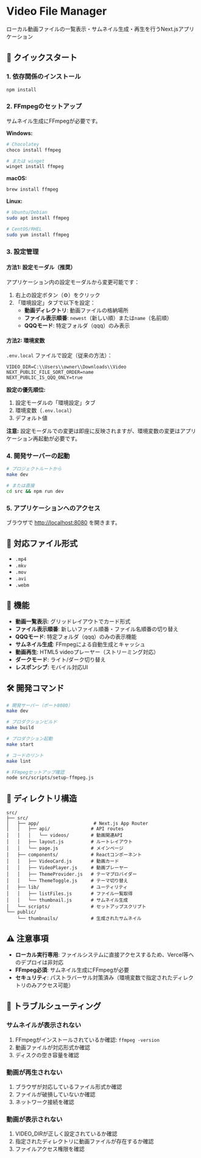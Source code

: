 # Video File Manager

ローカル動画ファイルの一覧表示・サムネイル生成・再生を行うNext.jsアプリケーション

## 🚀 クイックスタート

### 1. 依存関係のインストール

```bash
npm install
```

### 2. FFmpegのセットアップ

サムネイル生成にFFmpegが必要です。

**Windows:**
```bash
# Chocolatey
choco install ffmpeg

# または winget
winget install ffmpeg
```

**macOS:**
```bash
brew install ffmpeg
```

**Linux:**
```bash
# Ubuntu/Debian
sudo apt install ffmpeg

# CentOS/RHEL
sudo yum install ffmpeg
```

### 3. 設定管理

#### 方法1: 設定モーダル（推奨）
アプリケーション内の設定モーダルから変更可能です：
1. 右上の設定ボタン（⚙️）をクリック
2. 「環境設定」タブで以下を設定：
   - **動画ディレクトリ**: 動画ファイルの格納場所
   - **ファイル表示順番**: `newest`（新しい順）または`name`（名前順）
   - **QQQモード**: 特定フォルダ（qqq）のみ表示

#### 方法2: 環境変数
`.env.local` ファイルで設定（従来の方法）：

```
VIDEO_DIR=C:\\Users\\owner\\Downloads\\Video
NEXT_PUBLIC_FILE_SORT_ORDER=name
NEXT_PUBLIC_IS_QQQ_ONLY=true
```

**設定の優先順位:**
1. 設定モーダルの「環境設定」タブ
2. 環境変数（`.env.local`）
3. デフォルト値

**注意:** 設定モーダルでの変更は即座に反映されますが、環境変数の変更はアプリケーション再起動が必要です。

### 4. 開発サーバーの起動

```bash
# プロジェクトルートから
make dev

# または直接
cd src && npm run dev
```

### 5. アプリケーションへのアクセス

ブラウザで [http://localhost:8080](http://localhost:8080) を開きます。

## 📁 対応ファイル形式

- `.mp4`
- `.mkv` 
- `.mov`
- `.avi`
- `.webm`

## 🎨 機能

- **動画一覧表示**: グリッドレイアウトでカード形式
- **ファイル表示順番**: 新しいファイル順番・ファイル名順番の切り替え
- **QQQモード**: 特定フォルダ（qqq）のみの表示機能
- **サムネイル生成**: FFmpegによる自動生成とキャッシュ
- **動画再生**: HTML5 videoプレーヤー（ストリーミング対応）
- **ダークモード**: ライト/ダーク切り替え
- **レスポンシブ**: モバイル対応UI

## 🛠 開発コマンド

```bash
# 開発サーバー（ポート8080）
make dev

# プロダクションビルド
make build

# プロダクション起動
make start

# コードのリント
make lint

# FFmpegセットアップ確認
node src/scripts/setup-ffmpeg.js
```

## 📂 ディレクトリ構造

```
src/
├── src/
│   ├── app/                    # Next.js App Router
│   │   ├── api/               # API routes
│   │   │   └── videos/        # 動画関連API
│   │   ├── layout.js          # ルートレイアウト
│   │   └── page.js            # メインページ
│   ├── components/            # Reactコンポーネント
│   │   ├── VideoCard.js       # 動画カード
│   │   ├── VideoPlayer.js     # 動画プレーヤー
│   │   ├── ThemeProvider.js   # テーマプロバイダー
│   │   └── ThemeToggle.js     # テーマ切り替え
│   ├── lib/                   # ユーティリティ
│   │   ├── listFiles.js       # ファイル一覧取得
│   │   └── thumbnail.js       # サムネイル生成
│   └── scripts/               # セットアップスクリプト
└── public/
    └── thumbnails/            # 生成されたサムネイル
```

## ⚠️ 注意事項

- **ローカル実行専用**: ファイルシステムに直接アクセスするため、Vercel等へのデプロイは非対応
- **FFmpeg必須**: サムネイル生成にFFmpegが必要
- **セキュリティ**: パストラバーサル対策済み（環境変数で指定されたディレクトリのみアクセス可能）

## 🔧 トラブルシューティング

### サムネイルが表示されない
1. FFmpegがインストールされているか確認: `ffmpeg -version`
2. 動画ファイルが対応形式か確認
3. ディスクの空き容量を確認

### 動画が再生されない
1. ブラウザが対応しているファイル形式か確認
2. ファイルが破損していないか確認
3. ネットワーク接続を確認

### 動画が表示されない
1. VIDEO_DIRが正しく設定されているか確認
2. 指定されたディレクトリに動画ファイルが存在するか確認
3. ファイルアクセス権限を確認